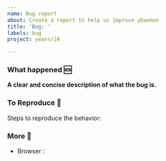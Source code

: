```yaml
---
name: Bug report
about: Create a report to help us improve yDaemon
title: 'Bug: '
labels: bug
project: yearn/24

---
```


### What happened 🆘
**A clear and concise description of what the bug is.**

### To Reproduce 🔂
Steps to reproduce the behavior:

### More 🔎
- Browser : 